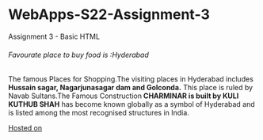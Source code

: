 # WebApps-S22-Assignment-3
Assignment 3 - Basic HTML
<h6>Favourate place to buy food is :Hyderabad</h6>

<p> The famous Places for Shopping.The visiting places in Hyderabad includes<b> Hussain sagar, Nagarjunasagar dam and Golconda.</b>
    This place is ruled by Navab Sultans.The Famous Construction<b> CHARMINAR is built by KULI KUTHUB SHAH</b> has become known globally as a symbol of Hyderabad and is listed among the most recognised structures in India.
    
</p>

[Hosted on](https://44-563-web-apps-s22.github.io/webapps-s22-assignment-3-jessy0506/index.html)